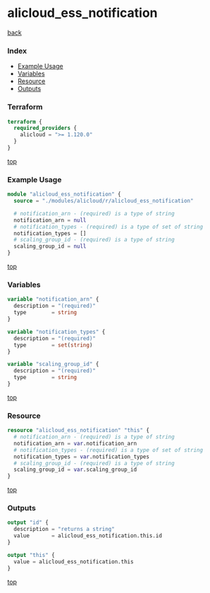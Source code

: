 # alicloud_ess_notification

[back](../alicloud.md)

### Index

- [Example Usage](#example-usage)
- [Variables](#variables)
- [Resource](#resource)
- [Outputs](#outputs)

### Terraform

```terraform
terraform {
  required_providers {
    alicloud = ">= 1.120.0"
  }
}
```

[top](#index)

### Example Usage

```terraform
module "alicloud_ess_notification" {
  source = "./modules/alicloud/r/alicloud_ess_notification"

  # notification_arn - (required) is a type of string
  notification_arn = null
  # notification_types - (required) is a type of set of string
  notification_types = []
  # scaling_group_id - (required) is a type of string
  scaling_group_id = null
}
```

[top](#index)

### Variables

```terraform
variable "notification_arn" {
  description = "(required)"
  type        = string
}

variable "notification_types" {
  description = "(required)"
  type        = set(string)
}

variable "scaling_group_id" {
  description = "(required)"
  type        = string
}
```

[top](#index)

### Resource

```terraform
resource "alicloud_ess_notification" "this" {
  # notification_arn - (required) is a type of string
  notification_arn = var.notification_arn
  # notification_types - (required) is a type of set of string
  notification_types = var.notification_types
  # scaling_group_id - (required) is a type of string
  scaling_group_id = var.scaling_group_id
}
```

[top](#index)

### Outputs

```terraform
output "id" {
  description = "returns a string"
  value       = alicloud_ess_notification.this.id
}

output "this" {
  value = alicloud_ess_notification.this
}
```

[top](#index)